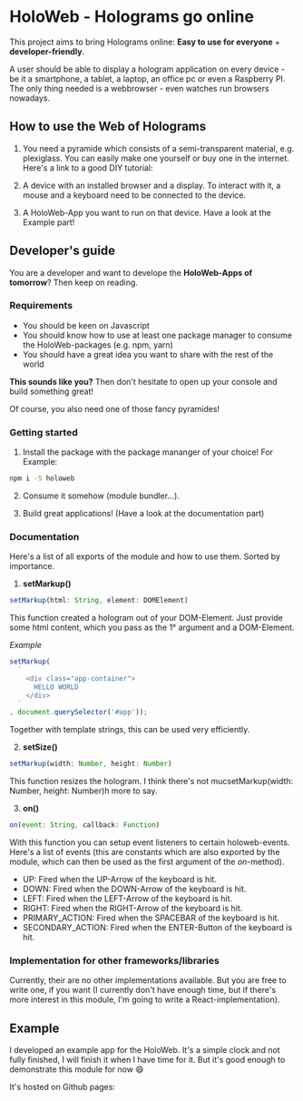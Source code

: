 # HoloWeb - Holograms go online

This project aims to bring Holograms online: __Easy to use for everyone__ + __developer-friendly__.

A user should be able to display a hologram application on every device - be it a smartphone, a tablet, a laptop, an office pc or even a Raspberry PI. The only thing needed is a webbrowser - even watches run browsers nowadays.

## How to use the Web of Holograms
1. You need a pyramide which consists of a semi-transparent material, e.g. plexiglass.
You can easily make one yourself or buy one in the internet. Here's a link to a good DIY tutorial:

2. A device with an installed browser and a display. To interact with it, a mouse and a keyboard need to be connected to the device.

3. A HoloWeb-App you want to run on that device. Have a look at the Example part!

## Developer's guide
You are a developer and want to develope the __HoloWeb-Apps of tomorrow__? Then keep on reading.

### Requirements
- You should be keen on Javascript
- You should know how to use at least one package manager to consume the HoloWeb-packages (e.g. npm, yarn)
- You should have a great idea you want to share with the rest of the world

__This sounds like you?__ Then don't hesitate to open up your console and build something great!

Of course, you also need one of those fancy pyramides!

### Getting started

1. Install the package with the package mananger of your choice!
For Example:
```bash
npm i -S holoweb
```

2. Consume it somehow (module bundler...).

3. Build great applications! (Have a look at the documentation part)

### Documentation

Here's a list of all exports of the module and how to use them. Sorted by importance.

1. __setMarkup()__

  ```javascript
  setMarkup(html: String, element: DOMElement)
  ```

  This function created a hologram out of your DOM-Element. Just provide some html content, which you pass as the 1° argument and a DOM-Element.

  _Example_
  ```javascript
  setMarkup(
    `
      <div class="app-container">
        HELLO WORLD
      </div>
    `
  , document.querySelector('#app'));
  ```

  Together with template strings, this can be used very efficiently.

2. __setSize()__

  ```javascript
  setMarkup(width: Number, height: Number)
  ```

  This function resizes the hologram. I think there's not mucsetMarkup(width: Number, height: Number)h more to say.

3. __on()__

  ```javascript
  on(event: String, callback: Function)
  ```

  With this function you can setup event listeners to certain holoweb-events. Here's a list of events (this are constants which are also exported by the module, which can then be used as the first argument of the _on_-method).

  - UP: Fired when the UP-Arrow of the keyboard is hit.
  - DOWN: Fired when the DOWN-Arrow of the keyboard is hit.
  - LEFT: Fired when the LEFT-Arrow of the keyboard is hit.
  - RIGHT: Fired when the RIGHT-Arrow of the keyboard is hit.
  - PRIMARY_ACTION: Fired when the SPACEBAR of the keyboard is hit.
  - SECONDARY_ACTION: Fired when the ENTER-Button of the keyboard is hit.

### Implementation for other frameworks/libraries
Currently, their are no other implementations available. But you are free to write one, if you want (I currently don't have enough time, but if there's more interest in this module, I'm going to write a React-implementation).

## Example
I developed an example app for the HoloWeb. It's a simple clock and not fully finished, I will finish it when I have time for it. But it's good enough to demonstrate this module for now :smile:

It's hosted on Github pages:
